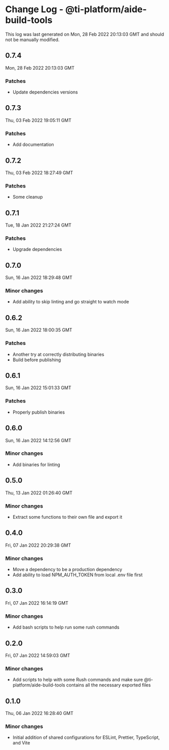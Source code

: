 # Change Log - @ti-platform/aide-build-tools

This log was last generated on Mon, 28 Feb 2022 20:13:03 GMT and should not be manually modified.

## 0.7.4
Mon, 28 Feb 2022 20:13:03 GMT

### Patches

- Update dependencies versions

## 0.7.3
Thu, 03 Feb 2022 19:05:11 GMT

### Patches

- Add documentation

## 0.7.2
Thu, 03 Feb 2022 18:27:49 GMT

### Patches

- Some cleanup

## 0.7.1
Tue, 18 Jan 2022 21:27:24 GMT

### Patches

- Upgrade dependencies

## 0.7.0
Sun, 16 Jan 2022 18:29:48 GMT

### Minor changes

- Add ability to skip linting and go straight to watch mode

## 0.6.2
Sun, 16 Jan 2022 18:00:35 GMT

### Patches

- Another try at correctly distributing binaries
- Build before publishing

## 0.6.1
Sun, 16 Jan 2022 15:01:33 GMT

### Patches

- Properly publish binaries

## 0.6.0
Sun, 16 Jan 2022 14:12:56 GMT

### Minor changes

- Add binaries for linting

## 0.5.0
Thu, 13 Jan 2022 01:26:40 GMT

### Minor changes

- Extract some functions to their own file and export it

## 0.4.0
Fri, 07 Jan 2022 20:29:38 GMT

### Minor changes

- Move a dependency to be a production dependency
- Add ability to load NPM_AUTH_TOKEN from local .env file first

## 0.3.0
Fri, 07 Jan 2022 16:14:19 GMT

### Minor changes

- Add bash scripts to help run some rush commands

## 0.2.0
Fri, 07 Jan 2022 14:59:03 GMT

### Minor changes

- Add scripts to help with some Rush commands and make sure @ti-platform/aide-build-tools contains all the necessary exported files

## 0.1.0
Thu, 06 Jan 2022 16:28:40 GMT

### Minor changes

- Initial addition of shared configurations for ESLint, Prettier, TypeScript, and Vite


